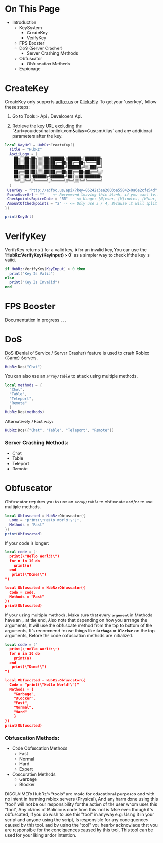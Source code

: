 # On This Page
- Introduction
  - KeySystem
    - CreateKey
    - VerifyKey
  - FPS Booster
  - DoS (Server Crasher)
    - Server Crashing Methods
  - Obfuscator
    - Obfuscation Methods
  - Espionage 

# CreateKey
CreateKey only supports [adfoc.us](https://adfoc.us/?refid=700817) or [ClicksFly](https://clicksfly.com/ref/104769173789973858228). To get your 'userkey', follow these steps:

1. Go to Tools > Api / Developers Api.

2. Retrieve the key URL excluding the "&url=yourdestinationlink.com&alias=CustomAlias" and any additional parameters after the key.
```lua
local KeyUrl = HubRz:CreateKey({
  Title = "HubRz"
  AsciiLogo = (
    ██╗░░██╗██╗░░░██╗██████╗░██████╗░███████╗
    ██║░░██║██║░░░██║██╔══██╗██╔══██╗╚════██║
    ███████║██║░░░██║██████╦╝██████╔╝░░███╔═╝
    ██╔══██║██║░░░██║██╔══██╗██╔══██╗██╔══╝░░
    ██║░░██║╚██████╔╝██████╦╝██║░░██║███████╗
    ╚═╝░░╚═╝░╚═════╝░╚═════╝░╚═╝░░╚═╝╚══════╝
  )
 UserKey = "http://adfoc.us/api/?key=86242a3ea2003ba5584240a6e2cfe54d"
 PasteUserUrl = "" -- <= Recommend leaving this blank, if you want to.. use your pastebin user key, but be warned it will clutter your pastebin homepage
 CheckpointsExpireDate = "5M" -- <= Usage: [N]ever, [M]inutes, [H]our, [D]ays, [W]eeks, [M]onths, [Y]ears
 AmountOfCheckpoints = "2" -- <= Only use 2 / 4, Because it will split the user revenue, to us and you.
})

print(KeyUrl)
```

# VerifyKey
VerifyKey returns **`1`** for a valid key, **`0`** for an invalid key, You can use the '**HubRz:VerifyKey(KeyInput) > 0**' as a simpler way to check if the key is valid.
```lua
if HubRz:VerifyKey(KeyInput) > 0 then
  print("Key Is Valid")
else
  print("Key Is Invalid")
end
```

# FPS Booster
Documentation in progress . . .

# DoS
DoS (Denial of Service / Server Crasher) feature is used to crash Roblox (Game) Servers.

```lua
HubRz:Dos("Chat")
```

You can also use an *``array/table``* to attack using multiple methods.

```lua
local methods = {
  "Chat", 
  "Table", 
  "Teleport", 
  "Remote"
  }
HubRz:Dos(methods)
```

Alternatively / Fast way:

```lua
HubRz:Dos({"Chat", "Table", "Teleport", "Remote"})
```

### Server Crashing Methods:
- Chat
- Table
- Teleport
- Remote

# Obfuscator
Obfuscator requires you to use an *``array/table``* to obfuscate and/or to use multiple methods.

```lua
local Obfuscated = HubRz:Obfuscator({
  Code = "print(\"Hello World!\")",
  Methods = "Fast"
})
print(Obfuscated)
```

If your code is longer:

```lua
local code = ("
  print(\"Hello World!\")
  for n in 10 do
    print(n)
  end
   print(\"Done!\")
")

local Obfuscated = HubRz:Obfuscator({
  Code = code,
  Methods = "Fast"
})
print(Obfuscated)
```

If your using multiple methods, Make sure that every **``argument``** in Methods have an **``,``** at the end, Also note that depending on how you arrange the arguments, It will use the obfuscate method from the top to bottom of the arguments, It's recommend to use things like **``Garbage``** or **``Blocker``** on the top arguments, Before the code obfuscation methods are initialized.

```lua
local code = ("
  print(\"Hello World!\")
  for n in 10 do
    print(n)
  end
   print(\"Done!\")
")

local Obfuscated = HubRz:Obfuscator({
  Code = "print(\"Hello World!\")"
  Methods = {
    "Garbage",
    "Blocker",
    "Fast",
    "Normal",
    "Hard"
    }
})
print(Obfuscated)
```

### Obfuscation Methods:
- Code Obfuscation Methods
  - Fast
  - Normal
  - Hard
  - Expert
- Obscuration Methods
  - Garbage
  - Blocker 

DISCLAIMER: HubRz's "tools" are made for educational purposes and with no intent in harming roblox servers (Physical), And any harm done using this "tool" will not be our responsibility for the action of the user whom uses this "tool", Any claims of Malicious code from this tool is false even though it's obfuscated, If you do wish to use this "tool" in anyway e.g: Using it in your script and anyone using the script, Is responsible for any conciquences caused by this tool, and by using the "tool" you hearby acknowlage that you are responsible for the conciquences caused by this tool, This tool can be used for your liking andor intention.
